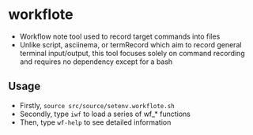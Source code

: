 # workflote

+ Workflow note tool used to record target commands into files
+ Unlike script, asciinema, or termRecord which aim to record general terminal input/output, this tool focuses solely on command recording and requires no dependency except for a bash

## Usage

+ Firstly, `source src/source/setenv.workflote.sh`
+ Secondly, type `iwf` to load a series of wf_\* functions
+ Then, type `wf-help` to see detailed information

